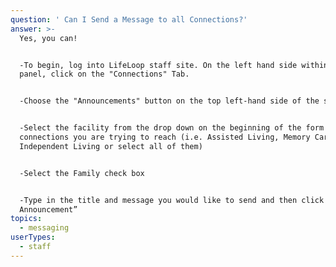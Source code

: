 ```yaml
---
question: ' Can I Send a Message to all Connections?'
answer: >-
  Yes, you can! 


  -To begin, log into LifeLoop staff site. On the left hand side within the blue
  panel, click on the "Connections" Tab. 


  -Choose the "Announcements" button on the top left-hand side of the screen. 


  -Select the facility from the drop down on the beginning of the form whose
  connections you are trying to reach (i.e. Assisted Living, Memory Care,
  Independent Living or select all of them) 


  -Select the Family check box 


  -Type in the title and message you would like to send and then click “Send
  Announcement” 
topics:
  - messaging
userTypes:
  - staff
---
```


